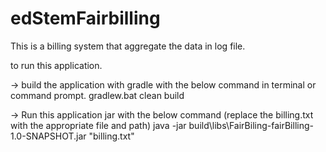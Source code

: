 # edStemFairbilling

This is a billing system that aggregate the data in log file.

to run this application.

  -> build the application with gradle with the below command in terminal or command prompt. 
             gradlew.bat clean build
             
  -> Run this application jar with the below command (replace the billing.txt with the appropriate file and path)
             java -jar build\libs\FairBiling-fairBilling-1.0-SNAPSHOT.jar "billing.txt"
      
